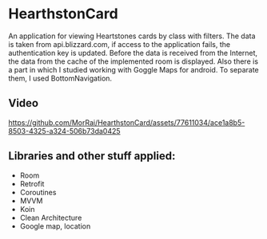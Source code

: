 # HearthstonCard
An application for viewing Heartstones cards by class with filters. The data is taken from api.blizzard.com, if access to the application fails, the authentication key is updated. Before the data is received from the Internet, the data from the cache of the implemented room is displayed.
Also there is a part in which I studied working with Goggle Maps for android. To separate them, I used BottomNavigation.

## Video
https://github.com/MorRai/HearthstonCard/assets/77611034/ace1a8b5-8503-4325-a324-506b73da0425

## Libraries and other stuff applied:
- Room
- Retrofit
- Coroutines
- MVVM
- Koin 
- Clean Architecture
- Google map, location
